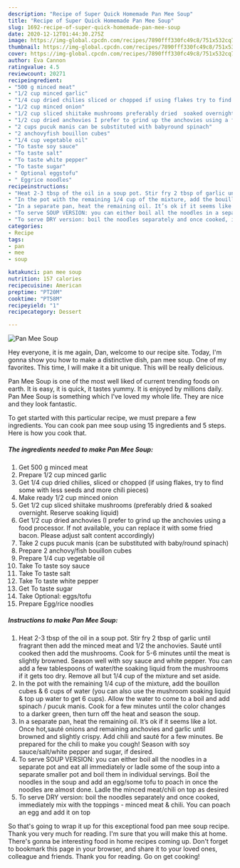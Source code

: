 ```yaml
---
description: "Recipe of Super Quick Homemade Pan Mee Soup"
title: "Recipe of Super Quick Homemade Pan Mee Soup"
slug: 1692-recipe-of-super-quick-homemade-pan-mee-soup
date: 2020-12-12T01:44:30.275Z
image: https://img-global.cpcdn.com/recipes/7890fff330fc49c8/751x532cq70/pan-mee-soup-recipe-main-photo.jpg
thumbnail: https://img-global.cpcdn.com/recipes/7890fff330fc49c8/751x532cq70/pan-mee-soup-recipe-main-photo.jpg
cover: https://img-global.cpcdn.com/recipes/7890fff330fc49c8/751x532cq70/pan-mee-soup-recipe-main-photo.jpg
author: Eva Cannon
ratingvalue: 4.5
reviewcount: 20271
recipeingredient:
- "500 g minced meat"
- "1/2 cup minced garlic"
- "1/4 cup dried chilies sliced or chopped if using flakes try to find some with less seeds and more chili pieces"
- "1/2 cup minced onion"
- "1/2 cup sliced shiitake mushrooms preferably dried  soaked overnight Reserve soaking liquid"
- "1/2 cup dried anchovies I prefer to grind up the anchovies using a food processor If not available you can replace it with some fried bacon Please adjust salt content accordingly"
- "2 cups pucuk manis can be substituted with babyround spinach"
- "2 anchovyfish bouillon cubes"
- "1/4 cup vegetable oil"
- "To taste soy sauce"
- "To taste salt"
- "To taste white pepper"
- "To taste sugar"
- " Optional eggstofu"
- " Eggrice noodles"
recipeinstructions:
- "Heat 2-3 tbsp of the oil in a soup pot. Stir fry 2 tbsp of garlic until fragrant then add the minced meat and 1/2 the anchovies. Sauté until cooked then add the mushrooms. Cook for 5-6 minutes until the meat is slightly browned. Season well with soy sauce and white pepper. You can add a few tablespoons of water/the soaking liquid from the mushrooms if it gets too dry. Remove all but 1/4 cup of the mixture and set aside."
- "In the pot with the remaining 1/4 cup of the mixture, add the bouillon cubes &amp; 6 cups of water (you can also use the mushroom soaking liquid &amp; top up water to get 6 cups). Allow the water to come to a boil and add spinach / pucuk manis. Cook for a few minutes until the color changes to a darker green, then turn off the heat and season the soup."
- "In a separate pan, heat the remaining oil. It’s ok if it seems like a lot. Once hot,sauté onions and remaining anchovies and garlic until browned and slightly crispy. Add chili and sauté for a few minutes. Be prepared for the chili to make you cough! Season with soy sauce/salt/white pepper and sugar, if desired."
- "To serve SOUP VERSION: you can either boil all the noodles in a separate pot and eat all immediately or ladle some of the soup into a separate smaller pot and boil them in individual servings. Boil the noodles in the soup and add an egg/some tofu to poach in once the noodles are almost done. Ladle the minced meat/chili on top as desired"
- "To serve DRY version: boil the noodles separately and once cooked, immediately mix with the toppings - minced meat &amp; chili. You can poach an egg and add it on top"
categories:
- Recipe
tags:
- pan
- mee
- soup

katakunci: pan mee soup 
nutrition: 157 calories
recipecuisine: American
preptime: "PT20M"
cooktime: "PT58M"
recipeyield: "1"
recipecategory: Dessert

---
```



![Pan Mee Soup](https://img-global.cpcdn.com/recipes/7890fff330fc49c8/751x532cq70/pan-mee-soup-recipe-main-photo.jpg)

Hey everyone, it is me again, Dan, welcome to our recipe site. Today, I'm gonna show you how to make a distinctive dish, pan mee soup. One of my favorites. This time, I will make it a bit unique. This will be really delicious.



Pan Mee Soup is one of the most well liked of current trending foods on earth. It is easy, it is quick, it tastes yummy. It is enjoyed by millions daily. Pan Mee Soup is something which I've loved my whole life. They are nice and they look fantastic.


To get started with this particular recipe, we must prepare a few ingredients. You can cook pan mee soup using 15 ingredients and 5 steps. Here is how you cook that.

<!--inarticleads1-->

##### The ingredients needed to make Pan Mee Soup:

1. Get 500 g minced meat
1. Prepare 1/2 cup minced garlic
1. Get 1/4 cup dried chilies, sliced or chopped (if using flakes, try to find some with less seeds and more chili pieces)
1. Make ready 1/2 cup minced onion
1. Get 1/2 cup sliced shiitake mushrooms (preferably dried &amp; soaked overnight. Reserve soaking liquid)
1. Get 1/2 cup dried anchovies (I prefer to grind up the anchovies using a food processor. If not available, you can replace it with some fried bacon. Please adjust salt content accordingly)
1. Take 2 cups pucuk manis (can be substituted with baby/round spinach)
1. Prepare 2 anchovy/fish bouillon cubes
1. Prepare 1/4 cup vegetable oil
1. Take To taste soy sauce
1. Take To taste salt
1. Take To taste white pepper
1. Get To taste sugar
1. Take  Optional: eggs/tofu
1. Prepare  Egg/rice noodles




<!--inarticleads2-->

##### Instructions to make Pan Mee Soup:

1. Heat 2-3 tbsp of the oil in a soup pot. Stir fry 2 tbsp of garlic until fragrant then add the minced meat and 1/2 the anchovies. Sauté until cooked then add the mushrooms. Cook for 5-6 minutes until the meat is slightly browned. Season well with soy sauce and white pepper. You can add a few tablespoons of water/the soaking liquid from the mushrooms if it gets too dry. Remove all but 1/4 cup of the mixture and set aside.
1. In the pot with the remaining 1/4 cup of the mixture, add the bouillon cubes &amp; 6 cups of water (you can also use the mushroom soaking liquid &amp; top up water to get 6 cups). Allow the water to come to a boil and add spinach / pucuk manis. Cook for a few minutes until the color changes to a darker green, then turn off the heat and season the soup.
1. In a separate pan, heat the remaining oil. It’s ok if it seems like a lot. Once hot,sauté onions and remaining anchovies and garlic until browned and slightly crispy. Add chili and sauté for a few minutes. Be prepared for the chili to make you cough! Season with soy sauce/salt/white pepper and sugar, if desired.
1. To serve SOUP VERSION: you can either boil all the noodles in a separate pot and eat all immediately or ladle some of the soup into a separate smaller pot and boil them in individual servings. Boil the noodles in the soup and add an egg/some tofu to poach in once the noodles are almost done. Ladle the minced meat/chili on top as desired
1. To serve DRY version: boil the noodles separately and once cooked, immediately mix with the toppings - minced meat &amp; chili. You can poach an egg and add it on top




So that's going to wrap it up for this exceptional food pan mee soup recipe. Thank you very much for reading. I'm sure that you will make this at home. There's gonna be interesting food in home recipes coming up. Don't forget to bookmark this page in your browser, and share it to your loved ones, colleague and friends. Thank you for reading. Go on get cooking!

